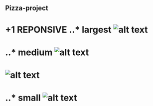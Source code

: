 ## Pizza-project
+1 REPONSIVE
..* largest
![alt text](https://i.ibb.co/F0xZxsV/1.png)
======
..* medium
![alt text](https://i.ibb.co/LkYD3Md/3.png)
======
![alt text](https://i.ibb.co/vJMMmn6/5.png)
======
..* small
![alt text](https://i.ibb.co/L9Jhgmn/2.png)
======
